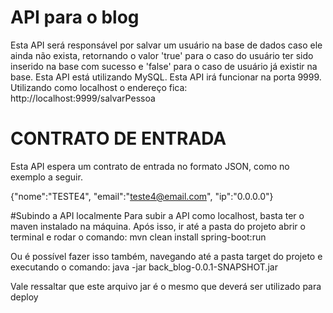 # API para o blog

Esta API será responsável por salvar um usuário na base de dados caso ele ainda não exista, retornando o valor 'true' para o caso do usuário ter sido inserido na base com sucesso e 'false' para o caso de usuário já existir na base.
Esta API está utilizando MySQL.
Esta API irá funcionar na porta 9999.
Utilizando como localhost o endereço fica:
http://localhost:9999/salvarPessoa

# CONTRATO DE ENTRADA
Esta API espera um contrato de entrada no formato JSON, como no exemplo a seguir.

{"nome":"TESTE4", "email":"teste4@email.com", "ip":"0.0.0.0"}

#Subindo a API localmente
Para subir a API como localhost, basta ter o maven instalado na máquina.
Após isso, ir até a pasta do projeto abrir o terminal e rodar o comando:
	mvn clean install spring-boot:run

Ou é possível fazer isso também, navegando até a pasta target do projeto e executando o comando:
java -jar back_blog-0.0.1-SNAPSHOT.jar

Vale ressaltar que este arquivo jar é o mesmo que deverá ser utilizado para deploy
